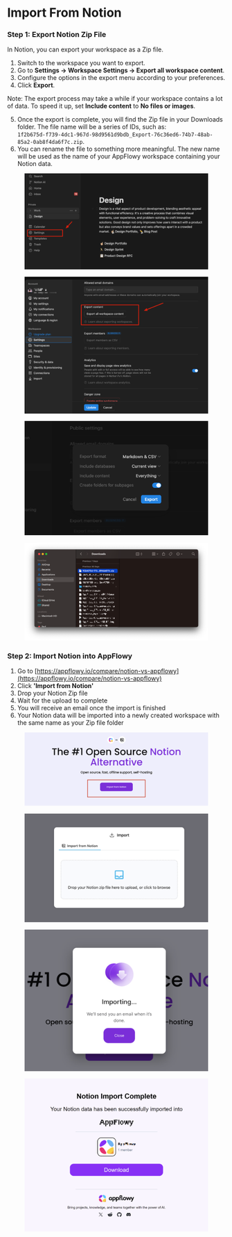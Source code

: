 # Import From Notion

### Step 1: **Export Notion Zip File**

In Notion, you can export your workspace as a Zip file.

1. Switch to the workspace you want to export.
2. Go to **Settings -> Workspace Settings -> Export all workspace content**.
3. Configure the options in the export menu according to your preferences.
4. Click **Export**.

Note: The export process may take a while if your workspace contains a lot of data. To speed it up, set **Include content** to **No files or images**.

5. Once the export is complete, you will find the Zip file in your Downloads folder. The file name will be a series of IDs, such as:\
   `1f2b675d-f739-4dc1-967d-98d9561d9bdb_Export-76c36ed6-74b7-48ab-85a2-0ab8f4da6f7c.zip`.
6. You can rename the file to something more meaningful. The new name will be used as the name of your AppFlowy workspace containing your Notion data.

<figure><img src="../.gitbook/assets/image (87).png" alt=""><figcaption></figcaption></figure>

<figure><img src="../.gitbook/assets/image (84).png" alt=""><figcaption></figcaption></figure>

<figure><img src="../.gitbook/assets/image (88).png" alt=""><figcaption></figcaption></figure>



<figure><img src="../.gitbook/assets/image (89).png" alt=""><figcaption></figcaption></figure>

### Step 2:  Import Notion into AppFlowy

1. Go to [https://appflowy.io/compare/notion-vs-appflowy](https://appflowy.io/compare/notion-vs-appflowy)
2. Click **'Import from Notion'**
3. Drop your Notion Zip file
4. Wait for the upload to complete
5. You will receive an email once the import is finished
6. Your Notion data will be imported into a newly created workspace with the same name as your Zip file folder



<figure><img src="../.gitbook/assets/image (90).png" alt=""><figcaption></figcaption></figure>

<figure><img src="../.gitbook/assets/image (91).png" alt=""><figcaption></figcaption></figure>

<figure><img src="../.gitbook/assets/image (92).png" alt=""><figcaption></figcaption></figure>



<figure><img src="../.gitbook/assets/image (93).png" alt=""><figcaption></figcaption></figure>

















